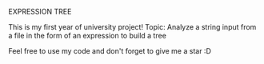 EXPRESSION TREE

This is my first year of university project!
Topic: Analyze a string input from a file in the form of an expression to build a tree

Feel free to use my code and don't forget to give me a star :D

